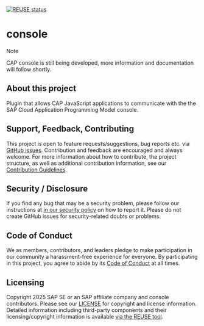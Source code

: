 [![REUSE status](https://api.reuse.software/badge/github.com/cap-js/console)](https://api.reuse.software/info/github.com/cap-js/console)

# console

> [!NOTE]
> CAP console is still being developed, more information and documentation will follow shortly.

## About this project

Plugin that allows CAP JavaScript applications to communicate with the the SAP Cloud Application Programming Model console.


## Support, Feedback, Contributing

This project is open to feature requests/suggestions, bug reports etc. via [GitHub issues](https://github.com/cap-js/console/issues). Contribution and feedback are encouraged and always welcome. For more information about how to contribute, the project structure, as well as additional contribution information, see our [Contribution Guidelines](CONTRIBUTING.md).

## Security / Disclosure
If you find any bug that may be a security problem, please follow our instructions at [in our security policy](https://github.com/cap-js/console/security/policy) on how to report it. Please do not create GitHub issues for security-related doubts or problems.

## Code of Conduct

We as members, contributors, and leaders pledge to make participation in our community a harassment-free experience for everyone. By participating in this project, you agree to abide by its [Code of Conduct](https://github.com/cap-js/.github/blob/main/CODE_OF_CONDUCT.md) at all times.

## Licensing

Copyright 2025 SAP SE or an SAP affiliate company and console contributors. Please see our [LICENSE](LICENSE) for copyright and license information. Detailed information including third-party components and their licensing/copyright information is available [via the REUSE tool](https://api.reuse.software/info/github.com/cap-js/<your-project>).
